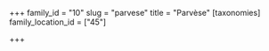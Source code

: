 +++
family_id = "10"
slug = "parvese"
title = "Parvèse"
[taxonomies]
family_location_id = ["45"]

+++


